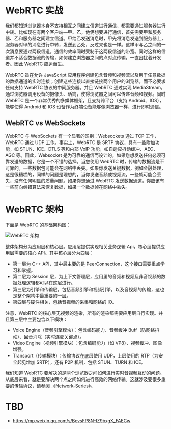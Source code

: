 # WebRTC 实战

我们都知道浏览器本身不支持相互之间建立信道进行通信，都需要通过服务器进行中转。比如现在有两个客户端—甲、乙，他俩想要进行通信，首先需要甲和服务器、乙和服务器之间建立信道。甲给乙发送消息时，甲先将消息发送到服务器上，服务器对甲的消息进行中转，发送到乙处，反过来也是一样。这样甲与乙之间的一次消息要通过两段信道，通信的效率同时受制于这两段信道的带宽。同时这样的信道并不适合数据流的传输，如何建立浏览器之间的点对点传输，一直困扰着开发者。因此 WebRTC 应运而生。

WebRTC 旨在允许 JavaScript 应用程序创建包含音频和视频流以及用于任意数据的数据通道的实时连接；创建这些连接以直接链接两个用户的浏览器，而不必要求任何支持 WebRTC 协议的中间服务器。并且 WebRTC 通过实现 MediaStream，通过浏览器调用设备的摄像头、话筒，使得浏览器之间可以传递音频和视频。同时 WebRTC 是一个非常优秀的多媒体框架，且支持跨平台（支持 Android、IOS），能够使得 Android 和 IOS 设备作为终端设备能够像浏览器一样，进行即时通信。

## WebRTC vs WebSockets

WebRTC 与 WebSockets 有一个显著的区别：Websockets 通过 TCP 工作，WebRTC 通过 UDP 工作。事实上，WebRTC 是 SRTP 协议，具有一些附加功能，如 STUN、ICE、DTLS 等和内部 VoIP 功能，如自适应抖动缓冲、AEC、AGC 等。因此，Websocket 是为可靠的通信而设计的，如果您想发送任何必须可靠发送的数据，它是一个不错的选择。当您使用 WebRTC 时，传输的数据流是不可靠的。一些数据包可能会在网络中丢失。如果你发送关键数据，例如金融处理，这是很糟糕的，同样的问题是理想的，当你发送音频或视频流，一些帧可能会丢失，没有任何明显的质量问题。如果你想通过 WebRTC 发送数据通道，你应该有一些前向纠错算法来恢复数据，如果一个数据帧在网络中丢失。

# WebRTC 架构

下面是 WebRTC 的基础架构图：

![WebRTC 架构](https://s3.ax1x.com/2020/11/13/D98DD1.png)

整体架构分为应用层和核心层。应用层提供实现相关业务逻辑 Api，核心层提供应用层需要的核心 API。其中核心层分为四层：

- 第一层为 C++ API，其中最主要的是 PeerConnection，这个接口需要重点学习和掌握。
- 第二层为 Session 层，为上下文管理层，应用里的音频和视频及非音视频的数据处理逻辑都可以在这层进行。
- 第三层为引擎和传输层，包括音频引擎和视频引擎，以及音视频的传输，这也是整个架构中最重要的一层。
- 第四层与硬件相关，包括音视频的采集和网络的 IO。

注意，WebRTC 的核心层无视频的渲染，所有的渲染都需要应用层自行实现。并且第三层中主要包含以下模块：

- Voice Engine（音频引擎模块）：包含编码能力、音频缓冲 Buff（防网络抖动）、回音消除（实时连麦关键点）。
- Video Engine（视频引擎模块）：包含编码能力（如 VP8）、视频缓冲、图像增强。
- Transport（传输模块）：传输协议在底层使用 UDP，上层使用的 RTP（为安全起见增加 SRTP），还有 P2P 机制，包括 STUN、TURN 和 ICE。

我们知道 WebRTC 要解决的是两个浏览器之间如何进行实时音视频互动的问题。从底层来看，就是要解决两个点之间如何进行高效的网络传输。这就涉及要很多重要的传输协议，请参阅 [《Network-Series](https://github.com/wx-chevalier/Network-Series?q=)》。

# TBD

- https://mp.weixin.qq.com/s/BcvsFP8N-IZ9bxgX_FAECw
